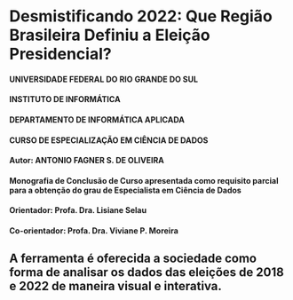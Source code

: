 # Desmistificando 2022: Que Região Brasileira Definiu a Eleição Presidencial?
#### UNIVERSIDADE FEDERAL DO RIO GRANDE DO SUL
#### INSTITUTO DE INFORMÁTICA
#### DEPARTAMENTO DE INFORMÁTICA APLICADA
#### CURSO DE ESPECIALIZAÇÃO EM CIÊNCIA DE DADOS
#### Autor: ANTONIO FAGNER S. DE OLIVEIRA
#### Monografia de Conclusão de Curso apresentada como requisito parcial para a obtenção do grau de Especialista em Ciência de Dados
#### Orientador: Profa. Dra. Lisiane Selau
#### Co-orientador: Profa. Dra. Viviane P. Moreira

## A ferramenta é oferecida a sociedade como forma de analisar os dados das eleições de 2018 e 2022 de maneira visual e interativa.